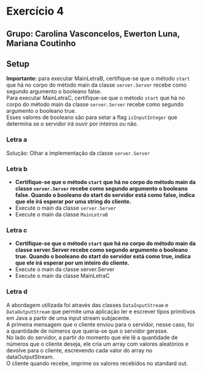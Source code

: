 # Exercício 4
## Grupo: Carolina Vasconcelos, Ewerton Luna, Mariana Coutinho

## Setup
**Importante:** para executar MainLetraB, certifique-se que o método `start` que há no corpo do método main da classe `server.Server` recebe como segundo argumento o booleano false.<br>
Para executar MainLetraC, certifique-se que o método `start` que há no corpo do método main da classe `server.Server` recebe como segundo argumento o booleano true.<br>
Esses valores de booleano são para setar a flag `isInputInteger` que determina se o servidor irá ouvir por inteiros ou não.

### Letra a
Solução: Olhar a implementação da classe `server.Server`

### Letra b
* **Certifique-se que o método `start` que há no corpo do método main da classe `server.Server` recebe como segundo argumento o booleano false. Quando o booleano do start do servidor está como false, indica que ele irá esperar por uma string do cliente.**
* Execute o main da classe `server.Server`  
* Execute o main da classe `MainLetraB`

### Letra c
* **Certifique-se que o método `start` que há no corpo do método main da classe server.Server recebe como segundo argumento o booleano true. Quando o booleano do start do servidor está como true, indica que ele irá esperar por um inteiro do cliente.**
* Execute o main da classe server.Server
* Execute o main da classe MainLetraC

### Letra d
A abordagem utilizada foi através das classes `DataInputStream` e `DataOutputStream` que permite uma aplicação ler e escrever tipos primitivos em Java a partir de uma input stream subjacente. <br>
A primeira mensagem que o cliente enviou para o servidor, nesse caso, foi a quantidade de números que queria-se que o servidor gerasse.<br>
No lado do servidor, a partir do momento que ele lê a quantidade de números que o cliente deseja, ele cria um array com valores aleatórios e devolve para o cliente, escrevendo cada valor do array no dataOutputStream.<br>
O cliente quando recebe, imprime os valores recebidos no standard out.
